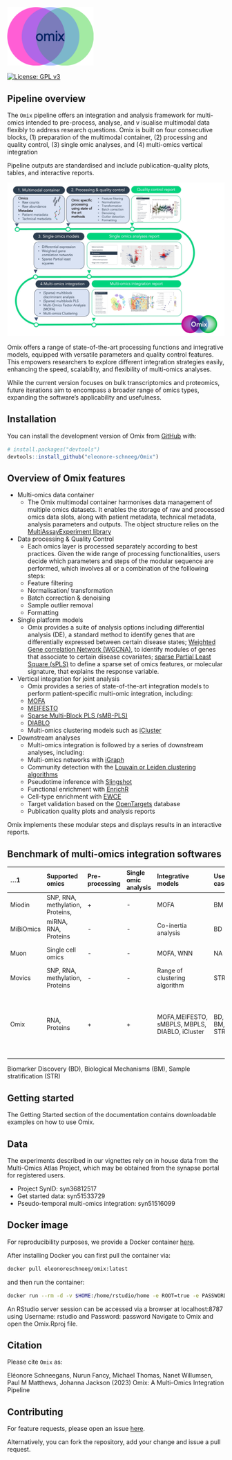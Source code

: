 
<!-- README.md is generated from README.Rmd. Please edit that file -->

<img src="man/figures/Omix_logo.png" width=200 style="align:left;" />

<!-- badges: start -->

[![License: GPL
v3](https://img.shields.io/badge/License-GPLv3-green.svg)](https://www.gnu.org/licenses/gpl-3.0)
<!-- badges: end -->

## Pipeline overview

The `Omix` pipeline offers an integration and analysis framework for
multi-omics intended to pre-process, analyse, and v isualise multimodal
data flexibly to address research questions. Omix is built on four
consecutive blocks, (1) preparation of the multimodal container, (2)
processing and quality control, (3) single omic analyses, and (4)
multi-omics vertical integration

Pipeline outputs are standardised and include publication-quality plots,
tables, and interactive reports.

![Figure 1: Omix pipeline](man/figures/Omix_pipeline.jpg)

Omix offers a range of state-of-the-art processing functions and
integrative models, equipped with versatile parameters and quality
control features. This empowers researchers to explore different
integration strategies easily, enhancing the speed, scalability, and
flexibility of multi-omics analyses.

While the current version focuses on bulk transcriptomics and
proteomics, future iterations aim to encompass a broader range of omics
types, expanding the software’s applicability and usefulness.

## Installation

You can install the development version of Omix from
[GitHub](https://github.com/) with:

``` r
# install.packages("devtools")
devtools::install_github("eleonore-schneeg/Omix")
```

## Overview of Omix features

-   Multi-omics data container
    -   The Omix multimodal container harmonises data management of
        multiple omics datasets. It enables the storage of raw and
        processed omics data slots, along with patient metadata,
        technical metadata, analysis parameters and outputs. The object
        structure relies on the [MultiAssayExperiment
        library](https://bioconductor.org/packages/release/bioc/html/MultiAssayExperiment.html)
-   Data processing & Quality Control
    -   Each omics layer is processed separately according to best
        practices. Given the wide range of processing functionalities,
        users decide which parameters and steps of the modular sequence
        are performed, which involves all or a combination of the
        folllowing steps:
    -   Feature filtering
    -   Normalisation/ transformation
    -   Batch correction & denoising
    -   Sample outlier removal
    -   Formatting
-   Single platform models
    -   Omix provides a suite of analysis options including differential
        analysis (DE), a standard method to identify genes that are
        differentially expressed between certain disease states;
        [Weighted Gene correlation Network
        (WGCNA)](https://cran.r-project.org/web/packages/WGCNA/index.html),
        to identify modules of genes that associate to certain disease
        covariates; [sparse Partial Least Square
        (sPLS)](http://mixomics.org) to define a sparse set of omics
        features, or molecular signature, that explains the response
        variable.
-   Vertical integration for joint analysis
    -   Omix provides a series of state-of-the-art integration models to
        perform patient-specific multi-omic integration, including:
    -   [MOFA](https://biofam.github.io/MOFA2/)
    -   [MEIFESTO](https://biofam.github.io/MOFA2/)
    -   [Sparse Multi-Block PLS (sMB-PLS)](http://mixomics.org)
    -   [DIABLO](http://mixomics.org)
    -   Multi-omics clustering models such as
        [iCluster](https://rdrr.io/bioc/iClusterPlus/man/iCluster.html)
-   Downstream analyses
    -   Multi-omics integration is followed by a series of downstream
        analyses, including:
    -   Multi-omics networks with [iGraph](https://igraph.org)
    -   Community detection with the [Louvain or Leiden clustering
        algorithms](https://igraph.org)
    -   Pseudotime inference with
        [Slingshot](https://bioconductor.org/packages/release/bioc/html/slingshot.html)
    -   Functional enrichment with
        [EnrichR](https://maayanlab.cloud/Enrichr/)
    -   Cell-type enrichment with
        [EWCE](https://bioconductor.org/packages/release/bioc/html/EWCE.html)
    -   Target validation based on the
        [OpenTargets](https://www.opentargets.org) database
    -   Publication quality plots and analysis reports

Omix implements these modular steps and displays results in an
interactive reports.

## Benchmark of multi-omics integration softwares

| …1        | Supported omics                  | Pre-processing | Single omic analysis | Integrative models                             | Use case    | Downstream analyses                                                                              | Interactive visualisations | Language | Ref                      |
|:----------|:---------------------------------|:---------------|:---------------------|:-----------------------------------------------|:------------|:-------------------------------------------------------------------------------------------------|:---------------------------|:---------|:-------------------------|
| Miodin    | SNP, RNA, methylation, Proteins, | \+             | \-                   | MOFA                                           | BM          | \-                                                                                               | \-                         | R        | Ulfenborg, B. (2019).    |
| MiBiOmics | miRNA, RNA, Proteins             | \-             | \-                   | Co-inertia analysis                            | BD          | Multi-omics networks                                                                             | \+                         | Web      | (Zoppi et al., 2021)     |
| Muon      | Single cell omics                | \-             | \-                   | MOFA, WNN                                      | NA          | \-                                                                                               | \-                         | Python   | (Bredikhin et al., 2022) |
| Movics    | SNP, RNA, methylation, Proteins  | \-             | \-                   | Range of clustering algorithm                  | STR         | Survival analysis, enrichment                                                                    | \-                         | R        | (Lu, 2020)               |
| Omix      | RNA, Proteins                    | \+             | \+                   | MOFA,MEIFESTO, sMBPLS, MBPLS, DIABLO, iCluster | BD, BM, STR | Multi-omics signatures, networks, modules, functional/ cell type/ TF enrichment, pseudotime, etc | \+                         | R        | NA                       |

Biomarker Discovery (BD), Biological Mechanisms (BM), Sample
stratification (STR)

## Getting started

The Getting Started section of the documentation contains downloadable
examples on how to use Omix.

## Data

The experiments described in our vignettes rely on in house data from
the Multi-Omics Atlas Project, which may be obtained from the synapse
portal for registered users.

-   Project SynID: syn36812517
-   Get started data: syn51533729
-   Pseudo-temporal multi-omics integration: syn51516099

## Docker image

For reproducibility purposes, we provide a Docker container
[here](https://hub.docker.com/r/eleonoreschneeg/omix).

After installing Docker you can first pull the container via:

``` bash
docker pull eleonoreschneeg/omix:latest
```

and then run the container:

``` bash
docker run --rm -d -v $HOME:/home/rstudio/home -e ROOT=true -e PASSWORD=password -p 8787:8787 eleonoreschneeg/omix:1.0.0
```

An RStudio server session can be accessed via a browser at
localhost:8787 using Username: rstudio and Password: password Navigate
to Omix and open the Omix.Rproj file.

## Citation

Please cite `Omix` as:

Eléonore Schneegans, Nurun Fancy, Michael Thomas, Nanet Willumsen, Paul
M Matthews, Johanna Jackson (2023) Omix: A Multi-Omics Integration
Pipeline

## Contributing

For feature requests, please open an issue
[here](https://github.com/eleonore-schneeg/Omix/issues).

Alternatively, you can fork the repository, add your change and issue a
pull request.
